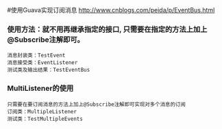 #使用Guava实现订阅消息
  http://www.cnblogs.com/peida/p/EventBus.html
### 使用方法：就不用再继承指定的接口, 只需要在指定的方法上加上@Subscribe注解即可。
	消息封装类：TestEvent 
	消息接受类：EventListener 
	测试类及输出结果：TestEventBus 
	
### MultiListener的使用
	只需要在要订阅消息的方法上加上@Subscribe注解即可实现对多个消息的订阅
	订阅类：MultipleListener 
	测试类：TestMultipleEvents 
